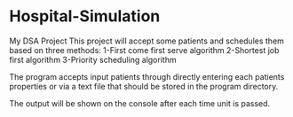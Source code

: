 # Hospital-Simulation
My DSA Project 
This project will accept some patients and schedules them based on three methods:
  1-First come first serve algorithm
  2-Shortest job first algorithm
  3-Priority scheduling algorithm

The program accepts input patients through directly entering each patients properties
or via a text file that should be stored in the program directory.

The output will be shown on the console after each time unit is passed.
